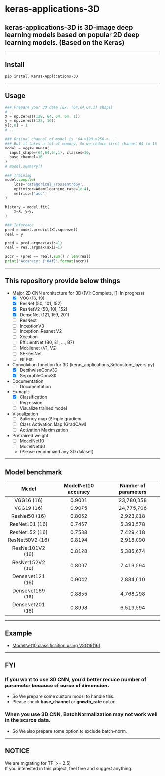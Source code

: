 # keras-applications-3D

## keras-applications-3D is 3D-image deep learning models based on popular 2D deep learning models. (Based on the Keras)  

---
## Install
```
pip install Keras-Applications-3D
```
---
## Usage
``` python
### Prepare your 3D data [Ex. (64,64,64,1) shape]
# ...
X = np.zeros((128, 64, 64, 64, 1))
y = np.zeros((128, 10))
y[:,0] = 1
# ...

### Oriinal channel of model is '64->128->256->...'
### But it takes a lot of memory, So we reduce first channel 64 to 16
model = vgg19.VGG19(
  input_shape=(64,64,64,1), classes=10,
  base_channel=16
)
# model.summary()

### Training
model.compile(
    loss='categorical_crossentropy', 
    optimizer=Adam(learning_rate=1e-4),
    metrics=['acc']
)

history = model.fit(
    x=X, y=y, 
)

### Inference
pred = model.predict(X).squeeze()
real = y

pred = pred.argmax(axis=1)
real = real.argmax(axis=1)

accr = (pred == real).sum() / len(real)
print('Accuracy: {:04f}'.format(accr))

```

---

## This repository provide below things 
- Major 2D CNN architecture for 3D ([V]: Complete, []: In progress)
  - [X] VGG (16, 19)
  - [X] ResNet (50, 101, 152)
  - [X] ResNetV2 (50, 101, 152)
  - [X] DenseNet (121, 169, 201)
  - [ ] ResNext 
  - [ ] InceptionV3
  - [ ] Inception_Resnet_V2
  - [ ] Xception
  - [ ] EfficientNet (B0, B1, ..., B7)
  - [ ] Mobilenet (V1, V2)
  - [ ] SE-ResNet
  - [ ] NFNet
- Convolution function for 3D (keras_applications_3d/custom_layers.py)
  - [X] DepthwiseConv3D
  - [X] SeparableConv3D
- Documentation
  - [ ] Documentation
- Exmaple
  - [X] Classification
  - [ ] Regression
  - [ ] Visualize trained model
- Visualization
  - [ ] Saliency map (Simple gradient)
  - [ ] Class Activation Map (GradCAM)
  - [ ] Activation Maximization
- Pretrained weight
  - [ ] ModelNet10
  - [ ] ModelNet40
  - (Please recommand any 3D dataset)
  
---

## Model benchmark
|Model|ModelNet10 accuracy|Number of parameters|
|:---:|:---:|:---:|
|VGG16 (16)|0.9001|23,780,058|
|VGG19 (16)|0.9075|24,775,706|
|ResNet50 (16)|0.8062|2,923,818|
|ResNet101 (16)|0.7467|5,393,578|
|ResNet152 (16)|0.7588|7,429,418|
|ResNet50V2 (16)|0.8194|2,918,090|
|ResNet101V2 (16)|0.8128|5,385,674|
|ResNet152V2 (16)|0.8007|7,419,594|
|DenseNet121 (16)|0.9042|2,884,010|
|DenseNet169 (16)|0.8855|4,768,298|
|DenseNet201 (16)|0.8998|6,519,594|

---
## Example
- [ModelNet10 classificaition using VGG19(16)](https://colab.research.google.com/drive/14H43f1YWGsxixJjQiphQ6cDx7lozAn5G?usp=sharing)
---
## FYI
### If you want to use 3D CNN, you'd better reduce number of parameter because of curse of dimension.
- So We prepare some custom model to handle this.  
- Please check **base_channel** or **growth_rate** option.  
  
### When you use 3D CNN, BatchNormalization may not work well in the scarce data.
- So We also prepare some option to exclude batch-norm.  
---
## NOTICE
We are migrating for TF (>= 2.5)  
If you interested in this project, feel free and suggest anything.  
